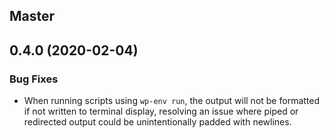 ## Master

## 0.4.0 (2020-02-04)

### Bug Fixes

- When running scripts using `wp-env run`, the output will not be formatted if not written to terminal display, resolving an issue where piped or redirected output could be unintentionally padded with newlines.

